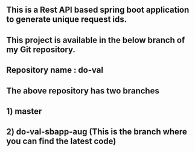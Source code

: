 
## This is a Rest API based spring boot application to generate unique request ids.

## This project is available in the below branch of my Git repository.

## Repository name : do-val
## The above repository has two branches
## 1) master
## 2) do-val-sbapp-aug (**This is the branch where you can find the latest code**)



